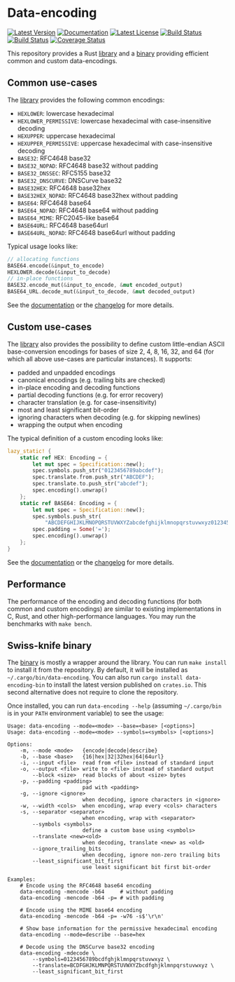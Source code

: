 # Data-encoding

[![Latest Version][version_badge]][library]
[![Documentation][documentation_badge]][documentation]
[![Latest License][license_badge]][license]
[![Build Status][travis_badge]][travis]
[![Build Status][appveyor_badge]][appveyor]
[![Coverage Status][coveralls_badge]][coveralls]

This repository provides a Rust [library] and a [binary] providing efficient
common and custom data-encodings.

## Common use-cases

The [library] provides the following common encodings:

- `HEXLOWER`: lowercase hexadecimal
- `HEXLOWER_PERMISSIVE`: lowercase hexadecimal with case-insensitive decoding
- `HEXUPPER`: uppercase hexadecimal
- `HEXUPPER_PERMISSIVE`: uppercase hexadecimal with case-insensitive decoding
- `BASE32`: RFC4648 base32
- `BASE32_NOPAD`: RFC4648 base32 without padding
- `BASE32_DNSSEC`: RFC5155 base32
- `BASE32_DNSCURVE`: DNSCurve base32
- `BASE32HEX`: RFC4648 base32hex
- `BASE32HEX_NOPAD`: RFC4648 base32hex without padding
- `BASE64`: RFC4648 base64
- `BASE64_NOPAD`: RFC4648 base64 without padding
- `BASE64_MIME`: RFC2045-like base64
- `BASE64URL`: RFC4648 base64url
- `BASE64URL_NOPAD`: RFC4648 base64url without padding

Typical usage looks like:

```rust
// allocating functions
BASE64.encode(&input_to_encode)
HEXLOWER.decode(&input_to_decode)
// in-place functions
BASE32.encode_mut(&input_to_encode, &mut encoded_output)
BASE64_URL.decode_mut(&input_to_decode, &mut decoded_output)
```

See the [documentation] or the [changelog] for more details.

## Custom use-cases

The [library] also provides the possibility to define custom little-endian ASCII
base-conversion encodings for bases of size 2, 4, 8, 16, 32, and 64 (for which
all above use-cases are particular instances). It supports:

- padded and unpadded encodings
- canonical encodings (e.g. trailing bits are checked)
- in-place encoding and decoding functions
- partial decoding functions (e.g. for error recovery)
- character translation (e.g. for case-insensitivity)
- most and least significant bit-order
- ignoring characters when decoding (e.g. for skipping newlines)
- wrapping the output when encoding

The typical definition of a custom encoding looks like:

```rust
lazy_static! {
    static ref HEX: Encoding = {
        let mut spec = Specification::new();
        spec.symbols.push_str("0123456789abcdef");
        spec.translate.from.push_str("ABCDEF");
        spec.translate.to.push_str("abcdef");
        spec.encoding().unwrap()
    };
    static ref BASE64: Encoding = {
        let mut spec = Specification::new();
        spec.symbols.push_str(
            "ABCDEFGHIJKLMNOPQRSTUVWXYZabcdefghijklmnopqrstuvwxyz0123456789+/");
        spec.padding = Some('=');
        spec.encoding().unwrap()
    };
}
```

See the [documentation] or the [changelog] for more details.

## Performance

The performance of the encoding and decoding functions (for both common and
custom encodings) are similar to existing implementations in C, Rust, and other
high-performance languages. You may run the benchmarks with `make bench`.

## Swiss-knife binary

The [binary] is mostly a wrapper around the library. You can run `make install`
to install it from the repository. By default, it will be installed as
`~/.cargo/bin/data-encoding`. You can also run `cargo install data-encoding-bin`
to install the latest version published on `crates.io`. This second alternative
does not require to clone the repository.

Once installed, you can run `data-encoding --help` (assuming `~/.cargo/bin` is
in your `PATH` environment variable) to see the usage:

```
Usage: data-encoding --mode=<mode> --base=<base> [<options>]
Usage: data-encoding --mode=<mode> --symbols=<symbols> [<options>]

Options:
    -m, --mode <mode>   {encode|decode|describe}
    -b, --base <base>   {16|hex|32|32hex|64|64url}
    -i, --input <file>  read from <file> instead of standard input
    -o, --output <file> write to <file> instead of standard output
        --block <size>  read blocks of about <size> bytes
    -p, --padding <padding>
                        pad with <padding>
    -g, --ignore <ignore>
                        when decoding, ignore characters in <ignore>
    -w, --width <cols>  when encoding, wrap every <cols> characters
    -s, --separator <separator>
                        when encoding, wrap with <separator>
        --symbols <symbols>
                        define a custom base using <symbols>
        --translate <new><old>
                        when decoding, translate <new> as <old>
        --ignore_trailing_bits 
                        when decoding, ignore non-zero trailing bits
        --least_significant_bit_first 
                        use least significant bit first bit-order

Examples:
    # Encode using the RFC4648 base64 encoding
    data-encoding -mencode -b64     # without padding
    data-encoding -mencode -b64 -p= # with padding

    # Encode using the MIME base64 encoding
    data-encoding -mencode -b64 -p= -w76 -s$'\r\n'

    # Show base information for the permissive hexadecimal encoding
    data-encoding --mode=describe --base=hex

    # Decode using the DNSCurve base32 encoding
    data-encoding -mdecode \
        --symbols=0123456789bcdfghjklmnpqrstuvwxyz \
        --translate=BCDFGHJKLMNPQRSTUVWXYZbcdfghjklmnpqrstuvwxyz \
        --least_significant_bit_first
```

[appveyor]: https://ci.appveyor.com/project/ia0/data-encoding
[appveyor_badge]:https://ci.appveyor.com/api/projects/status/wm4ga69xnlriukhl/branch/master?svg=true
[binary]: https://crates.io/crates/data-encoding-bin
[changelog]: https://github.com/ia0/data-encoding/blob/master/lib/CHANGELOG.md
[coveralls]: https://coveralls.io/github/ia0/data-encoding
[coveralls_badge]: https://coveralls.io/repos/ia0/data-encoding/badge.svg?branch=master&service=github
[documentation]: https://docs.rs/data-encoding
[documentation_badge]: https://docs.rs/data-encoding/badge.svg
[library]: https://crates.io/crates/data-encoding
[license]: https://github.com/ia0/data-encoding/blob/master/LICENSE
[license_badge]: https://img.shields.io/crates/l/data-encoding.svg
[travis]: https://travis-ci.org/ia0/data-encoding
[travis_badge]: https://travis-ci.org/ia0/data-encoding.svg?branch=master
[version_badge]: https://img.shields.io/crates/v/data-encoding.svg
